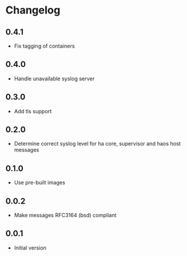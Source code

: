 # Changelog

## 0.4.1

- Fix tagging of containers

## 0.4.0

- Handle unavailable syslog server

## 0.3.0

- Add tls support

## 0.2.0

- Determine correct syslog level for ha core, supervisor and haos host messages

## 0.1.0

- Use pre-built images

## 0.0.2

- Make messages RFC3164 (bsd) compliant

## 0.0.1

- Initial version
